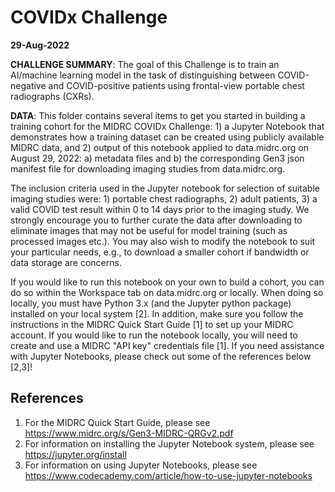 # COVIDx Challenge
**29-Aug-2022**

**CHALLENGE SUMMARY**: The goal of this Challenge is to train an AI/machine learning model in the task of distinguishing between COVID-negative and COVID-positive patients using frontal-view portable chest radiographs (CXRs).

**DATA**: This folder contains several items to get you started in building a training cohort for the MIDRC COVIDx Challenge: 1) a Jupyter Notebook that demonstrates how a training dataset can be created using publicly available MIDRC data, and 2) output of this notebook applied to data.midrc.org on August 29, 2022: a) metadata files and b) the corresponding Gen3 json manifest file for downloading imaging studies from data.midrc.org.

The inclusion criteria used in the Jupyter notebook for selection of suitable imaging studies were: 1) portable chest radiographs, 2) adult patients, 3) a valid COVID test result within 0 to 14 days prior to the imaging study. We strongly encourage you to further curate the data after downloading to eliminate images that may not be useful for model training (such as processed images etc.). You may also wish to modify the notebook to suit your particular needs, e.g., to download a smaller cohort if bandwidth or data storage are concerns.  

If you would like to run this notebook on your own to build a cohort, you can do so within the Workspace tab on data.midrc.org or locally. When doing so locally, you must have Python 3.x (and the Jupyter python package) installed on your local system [2]. In addition, make sure you follow the instructions in the MIDRC Quick Start Guide [1] to set up your MIDRC account. If you would like to run the notebook locally, you will need to create and use a MIDRC "API key" credentials file [1]. If you need assistance with Jupyter Notebooks, please check out some of the references below [2,3]!

References
---
1)  For the MIDRC Quick Start Guide, please see https://www.midrc.org/s/Gen3-MIDRC-QRGv2.pdf
2)  For information on installing the Jupyter Notebook system, please see https://jupyter.org/install
3)  For information on using Jupyter Notebooks, please see https://www.codecademy.com/article/how-to-use-jupyter-notebooks

